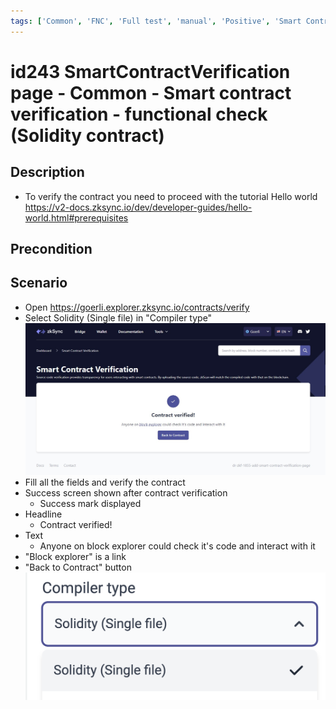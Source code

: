 ```yaml
---
tags: ['Common', 'FNC', 'Full test', 'manual', 'Positive', 'Smart Contract Verification page', 'Smoke test', 'Solidity', 'Active']
---
```


# id243 SmartContractVerification page - Common - Smart contract verification - functional check (Solidity contract)

## Description
  - To verify the contract you need to proceed with the tutorial Hello world https://v2-docs.zksync.io/dev/developer-guides/hello-world.html#prerequisites

## Precondition


## Scenario
- Open https://goerli.explorer.zksync.io/contracts/verify
- Select Solidity (Single file) in "Compiler type"
  ![Screenshot](../../../../static/img/screenshots/common/SmartContractVerification/id243_2.png)
- Fill all the fields and verify the contract
- Success screen shown after contract verification
    - Success mark displayed
- Headline
    - Contract verified!
- Text
    - Anyone on block explorer could check it's code and interact with it
- "Block explorer" is a link
- "Back to Contract" button
  ![Screenshot](../../../../static/img/screenshots/common/SmartContractVerification/id243_1.png)